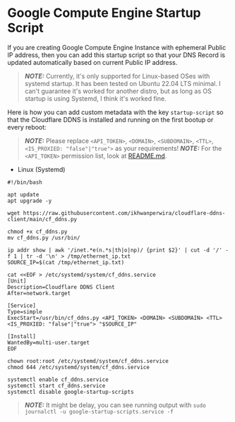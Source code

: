# Google Compute Engine Startup Script
If you are creating Google Compute Engine Instance with ephemeral Public IP address, then you can add this startup script so that your DNS Record is updated automatically based on current Public IP address.
> **_NOTE:_** Currently, it's only supported for Linux-based OSes with systemd startup. It has been tested on Ubuntu 22.04 LTS minimal. I can't guarantee it's worked for another distro, but as long as OS startup is using Systemd, I think it's worked fine.


Here is how you can add custom metadata with the key `startup-script` so that the Cloudflare DDNS is installed and running on the first bootup or every reboot:
> **_NOTE:_** Please replace `<API_TOKEN>`, `<DOMAIN>`, `<SUBDOMAIN>`, `<TTL>`, `<IS_PROXIED: "false"|"true">` as your requirements!
> **_NOTE:_** For the `<API_TOKEN>` permission list, look at [README.md](https://github.com/ikhwanperwira/cloudflare-ddns-client/blob/main/README.md#prerequisites).

* Linux (Systemd)
```
#!/bin/bash

apt update
apt upgrade -y

wget https://raw.githubusercontent.com/ikhwanperwira/cloudflare-ddns-client/main/cf_ddns.py

chmod +x cf_ddns.py
mv cf_ddns.py /usr/bin/

ip addr show | awk '/inet.*e(n.*s|th|o|np)/ {print $2}' | cut -d '/' -f 1 | tr -d '\n' > /tmp/ethernet_ip.txt
SOURCE_IP=$(cat /tmp/ethernet_ip.txt)

cat <<EOF > /etc/systemd/system/cf_ddns.service
[Unit]
Description=Cloudflare DDNS Client
After=network.target

[Service]
Type=simple
ExecStart=/usr/bin/cf_ddns.py <API_TOKEN> <DOMAIN> <SUBDOMAIN> <TTL> <IS_PROXIED: "false"|"true"> "$SOURCE_IP"

[Install]
WantedBy=multi-user.target
EOF

chown root:root /etc/systemd/system/cf_ddns.service
chmod 644 /etc/systemd/system/cf_ddns.service

systemctl enable cf_ddns.service
systemctl start cf_ddns.service
systemctl disable google-startup-scripts
```

> **_NOTE:_** It might be delay, you can see running output with `sudo journalctl -u google-startup-scripts.service -f`
